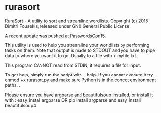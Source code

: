 # rurasort
RuraSort - A utility to sort and streamline wordlists.
Copyright (c) 2015 Dimitri Fousekis, released under GNU General Public License.

A recent update was pushed at PasswordsCon15. 

This utility is used to help you streamline your worldlists by performing tasks on them. Note that output is made to STDOUT 
and you have to pipe data to where you want it to go. Usually to a file with > myfile.txt 

This program CANNOT read from STDIN, it requires a file for input.

To get help, simply run the script with --help. If you cannot execute it try chmod +x rurasort.py and make sure Python is in the correct environment paths. . 

Please ensure you have argparse and beautifulsoup installed, or install it with : easy_install argparse OR pip install argparse and easy_install beautifulsoup4
